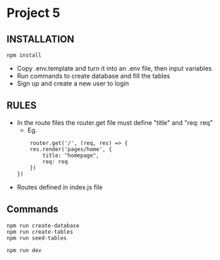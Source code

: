 # Project 5

## INSTALLATION
```
npm install
```
- Copy .env.template and turn it into an .env file, then input variables
- Run commands to create database and fill the tables
- Sign up and create a new user to login

## RULES
- In the route files the router.get file must define "title" and "req: req"
    - Eg. 
    ``` 
        router.get('/', (req, res) => {
        res.render('pages/home', {
            title: "homepage",
            req: req
        })
    })
    ```
- Routes defined in index.js file

## Commands
```
npm run create-database
npm run create-tables
npm run seed-tables
```
```
npm run dev
```